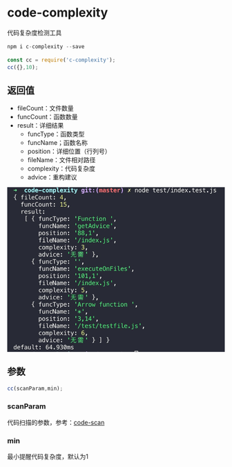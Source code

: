 # code-complexity

代码复杂度检测工具

```js
npm i c-complexity --save
```

```js
const cc = require('c-complexity');
cc({},10);
```

## 返回值

- fileCount：文件数量
- funcCount：函数数量
- result：详细结果
    - funcType：函数类型
    - funcName；函数名称
    - position：详细位置（行列号）
    - fileName：文件相对路径
    - complexity：代码复杂度
    - advice：重构建议

<img src="../dist/img/com.jpg" align=center>


## 参数

```js
cc(scanParam,min);
```

### scanParam

代码扫描的参数，参考：[code-scan](../code-scan/)

### min

最小提醒代码复杂度，默认为1

